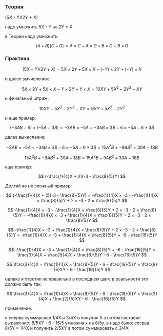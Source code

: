 ### Теория

(5X - Y)(2Y + X)

надо умножить 5X - Y на 2Y + X

в Теории надо умножить:

$$ (A + B) (C + D) = A × C + A × D + B × C + B × D $$

### Практика

$$ (5X - Y)(2Y + X) = 5X × 2Y + 5X × X + (-Y) × 2Y + (-Y) × X $$

и далее вычисления:

$$ 5X × 2Y + 5X × X - Y × 2Y - Y × X = 10XY + 5X^2 - 2Y^2 - XY $$

и финальный штриж:

$$ 10XY + 5X^2 - 2Y^2 - XY = 9XY + 5X^2 - 2Y^2 $$

и еще пример:

$$ (-3AB - 6) × (-5A + 3B) = -3AB × -5A + -3AB × 3B - 6 × -5A - 6 × 3B $$

далее вычисление:

$$ -3AB × -5A + -3AB × 3B - 6 × -5A - 6 × 3B = 15A^2B + -9AB^2 + 30A - 18B $$

$$ 15A^2B + -9AB^2 + 30A - 18B = 15A^2B - 9AB^2 + 30A - 18B $$

еще пример:

$$ (-\frac{1}{4}X + 2)(-3 - \frac{8}{5}Y) $$

Долгий но не сложный пример:

$$ (-\frac{1}{4}X + 2)(-3 - \frac{8}{5}Y) = -\frac{1}{4}X × -3 - -\frac{1}{4}X × \frac{8}{5}Y + 2 × -3 - 2 × \frac{8}{5}Y $$

$$ -\frac{1}{4}X × -3 - -\frac{1}{4}X × \frac{8}{5}Y + 2 × -3 - 2 × \frac{8}{5}Y = -\frac{1}{4}X × -3 + \frac{1}{4}X × \frac{8}{5}Y + 2 × -3 - 2 × \frac{8}{5}Y $$

$$ -\frac{1}{4}X × -3 + \frac{1}{4}X × \frac{8}{5}Y + 2 × -3 - 2 × \frac{8}{5}Y = -\frac{1}{4}X × -3 + \frac{1}{4}X × \frac{8}{5}Y + -6 - \frac{16}{5}Y $$

$$ -\frac{1}{4}X × -3 + \frac{1}{4}X × \frac{8}{5}Y + -6 - \frac{16}{5}Y = \frac{3}{4}X + \frac{1}{4}X × \frac{8}{5}Y - 6 - \frac{16}{5}Y $$

$$ \frac{3}{4}X + \frac{1}{4}X × \frac{8}{5}Y - 6 - \frac{16}{5}Y = \frac{8}{5}XY - 6 - \frac{16}{5}Y $$

однако я ответил не правильно в последнем шаге в реальности это должно быть так:

$$ \frac{3}{4}X + \frac{1}{4}X × \frac{8}{5}Y - 6 - \frac{16}{5}Y = \frac{3}{4}X + \frac{2}{5}XY - 6 - \frac{16}{5}Y $$

примечяние:

я сперва суммировал 1/4X и 3/4X и получил X а потом поставил выражение: 8/5XY - 6 - 16/5 умножив x на 8/5y. а надо было: сперва 8/5Y × 1/4X и получить 2/5XY а потом суммировать с 3/4X
